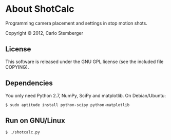 About ShotCalc
==============
Programming camera placement and settings in stop motion shots.

Copyright © 2012, Carlo Stemberger

License
-------
This software is released under the GNU GPL license (see the included file
COPYING).

Dependencies
------------
You only need Python 2.7, NumPy, SciPy and matplotlib. On Debian/Ubuntu:

    $ sudo aptitude install python-scipy python-matplotlib

Run on GNU/Linux
----------------
    $ ./shotcalc.py


